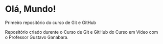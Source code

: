 # Olá, Mundo!
 Primeiro repositório do curso de Git e GitHub

 Repositório  criado durente o Curso de Git e GitHub do Curso em Vídeo com o Professor Gustavo Ganabara.
